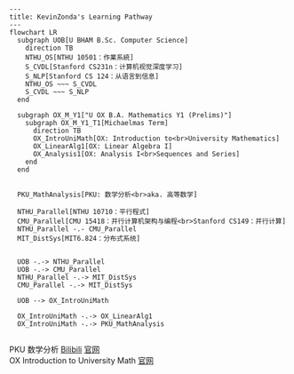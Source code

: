 ```mermaid
---
title: KevinZonda's Learning Pathway
---
flowchart LR
  subgraph UOB[U BHAM B.Sc. Computer Science]
    direction TB
    NTHU_OS[NTHU 10501：作業系統]
    S_CVDL[Stanford CS231n：计算机视觉深度学习]
    S_NLP[Stanford CS 124：从语言到信息]
    NTHU_OS ~~~ S_CVDL
    S_CVDL ~~~ S_NLP
  end

  subgraph OX_M_Y1["U OX B.A. Mathematics Y1 (Prelims)"]
    subgraph OX_M_Y1_T1[Michaelmas Term]
      direction TB
      OX_IntroUniMath[OX: Introduction to<br>University Mathematics]
      OX_LinearAlg1[OX: Linear Algebra I]
      OX_Analysis1[OX: Analysis I<br>Sequences and Series]
    end
  end

  
  PKU_MathAnalysis[PKU: 数学分析<br>aka. 高等数学]
  
  NTHU_Parallel[NTHU 10710：平行程式]
  CMU_Parallel[CMU 15418：并行计算机架构与编程<br>Stanford CS149：并行计算]
  NTHU_Parallel -.- CMU_Parallel
  MIT_DistSys[MIT6.824：分布式系统]
  

  UOB -.-> NTHU_Parallel
  UOB -.-> CMU_Parallel
  NTHU_Parallel -.-> MIT_DistSys
  CMU_Parallel -.-> MIT_DistSys

  UOB --> OX_IntroUniMath

  OX_IntroUniMath -.-> OX_LinearAlg1
  OX_IntroUniMath -.-> PKU_MathAnalysis
  
```

PKU 数学分析 [Bilibili](https://www.bilibili.com/video/BV1T5411P7wi/) [官网](https://resource.pku.edu.cn/index.php?r=course%2Fview&id=1083)  
OX Introduction to University Math [官网](https://courses.maths.ox.ac.uk/course/view.php?id=4938)
